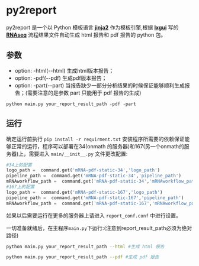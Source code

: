 # py2report
py2report 是一个以 Python 模板语言 [**jinja2**](http://jinja.pocoo.org/docs/2.9/) 作为模板引擎,根据 [**lxgui**](https://github.com/bioShaun) 写的 [**RNAseq**](https://github.com/bioShaun/RNAseq) 流程结果文件自动生成 html 报告和 pdf 报告的 python 包。

## 参数
- option: -html(--html) 生成html版本报告；
- option: -pdf(--pdf) 生成pdf版本报告；
- option: -part(--part) 当报告缺少一部分分析结果的时候保证能够顺利生成报告；(需要注意的是参数 part 只能用于 pdf 报告的生成)

```
python main.py your_report_result_path -pdf -part 
```

## 运行
确定运行前执行 `pip install -r requirment.txt` 安装程序所需要的依赖保证能够正常的运行，程序可以部署在34(onmath 的服务器)和167(另一个onmath的服务器)上，需要进入 `main/__init__.py` 文件更改配置:
```python
#34上的配置
logo_path =  command.get('mRNA-pdf-static-34','logo_path')
pipeline_path =  command.get('mRNA-pdf-static-34','pipeline_path')
mRNAworkflow_path =  command.get('mRNA-pdf-static-34','mRNAworkflow_path')
#167上的配置
logo_path =  command.get('mRNA-pdf-static-167','logo_path')
pipeline_path =  command.get('mRNA-pdf-static-167','pipeline_path')
mRNAworkflow_path =  command.get('mRNA-pdf-static-167','mRNAworkflow_path')
```
如果以后需要运行在更多的服务器上请进入 `report_conf.conf` 中进行设置。

一切准备就绪后，在主程序`main.py`下运行:(注意到report_result_path必须为绝对路径)
```sh
python main.py your_report_result_path --html #生成 html 报告

python main.py your_report_result_path --pdf #生成 pdf 报告
```

